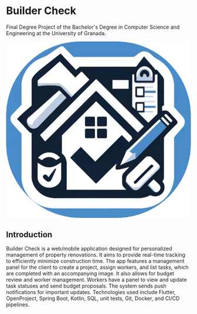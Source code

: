 # Builder Check

Final Degree Project of the Bachelor's Degree in Computer Science and Engineering at the University of Granada.

![Application Logo](assets/logo-appbar.png)

## Introduction

Builder Check is a web/mobile application designed for personalized management of property 
renovations. It aims to provide real-time tracking to efficiently minimize construction time. 
The app features a management panel for the client to create a project, assign workers, and list 
tasks, which are completed with an accompanying image. It also allows for budget review and worker 
management. Workers have a panel to view and update task statuses and send budget proposals. 
The system sends push notifications for important updates. Technologies used include Flutter, 
OpenProject, Spring Boot, Kotlin, SQL, unit tests, Git, Docker, and CI/CD pipelines.

